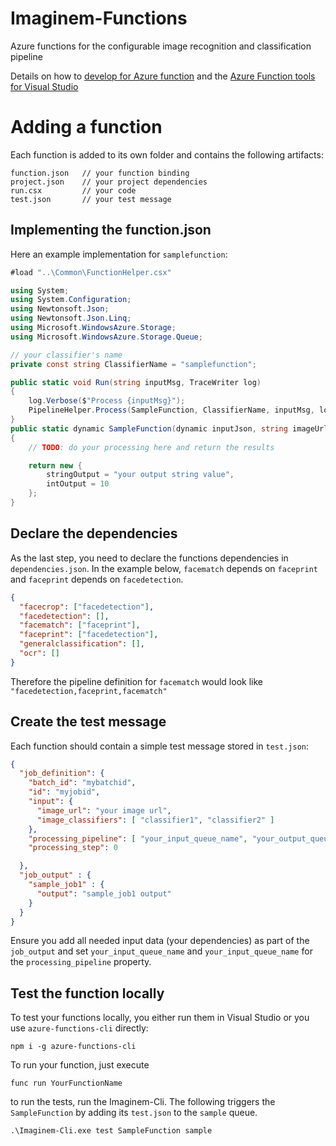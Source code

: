 # Imaginem-Functions
Azure functions for the configurable image recognition and classification pipeline

Details on how to [develop for Azure function](https://docs.microsoft.com/en-us/azure/azure-functions/functions-reference-csharp) and the [Azure Function tools for Visual Studio](https://blogs.msdn.microsoft.com/webdev/2016/12/01/visual-studio-tools-for-azure-functions/)


# Adding a function 
Each function is added to its own folder and contains the following artifacts:

```
function.json   // your function binding
project.json    // your project dependencies
run.csx         // your code
test.json       // your test message
```
## Implementing the function.json

Here an example implementation for `samplefunction`:

```csharp
#load "..\Common\FunctionHelper.csx"

using System;
using System.Configuration;
using Newtonsoft.Json;
using Newtonsoft.Json.Linq;
using Microsoft.WindowsAzure.Storage;
using Microsoft.WindowsAzure.Storage.Queue;

// your classifier's name
private const string ClassifierName = "samplefunction";

public static void Run(string inputMsg, TraceWriter log)
{
    log.Verbose($"Process {inputMsg}");
    PipelineHelper.Process(SampleFunction, ClassifierName, inputMsg, log);
}
public static dynamic SampleFunction(dynamic inputJson, string imageUrl, TraceWriter log)
{ 
    // TODO: do your processing here and return the results

    return new {
        stringOutput = "your output string value",
        intOutput = 10 
    };
}
``` 
## Declare the dependencies
As the last step, you need to declare the functions dependencies in `dependencies.json`. In the example below, `facematch` depends on `faceprint` and `faceprint` depends on `facedetection`. 

```json
{
  "facecrop": ["facedetection"],
  "facedetection": [],
  "facematch": ["faceprint"],
  "faceprint": ["facedetection"],
  "generalclassification": [],
  "ocr": []
}
```

Therefore the pipeline definition for `facematch` would look like `"facedetection,faceprint,facematch"`

## Create the test message
Each function should contain a simple test message stored in `test.json`:

```json
{
  "job_definition": {
    "batch_id": "mybatchid",
    "id": "myjobid",
    "input": {
      "image_url": "your image url",
      "image_classifiers": [ "classifier1", "classifier2" ]
    },
    "processing_pipeline": [ "your_input_queue_name", "your_output_queue_name" ],
    "processing_step": 0

  },
  "job_output" : {
    "sample_job1" : {
      "output": "sample_job1 output"
    }
  }
}
```
Ensure you add all needed input data (your dependencies) as part of the `job_output` and set `your_input_queue_name` and `your_input_queue_name` for the `processing_pipeline` property.


## Test the function locally
To test your functions locally, you either run them in Visual Studio or you use `azure-functions-cli` directly:

```
npm i -g azure-functions-cli
```

To run your function, just execute 

```
func run YourFunctionName
```

to run the tests, run the Imaginem-Cli. The following triggers the `SampleFunction` by adding its `test.json` to the `sample` queue. 
```
.\Imaginem-Cli.exe test SampleFunction sample
```

